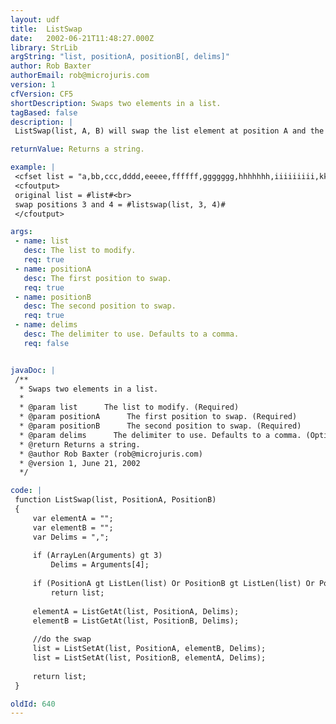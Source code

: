```yaml
---
layout: udf
title:  ListSwap
date:   2002-06-21T11:48:27.000Z
library: StrLib
argString: "list, positionA, positionB[, delims]"
author: Rob Baxter
authorEmail: rob@microjuris.com
version: 1
cfVersion: CF5
shortDescription: Swaps two elements in a list.
tagBased: false
description: |
 ListSwap(list, A, B) will swap the list element at position A and the list element at position B and return a new list with the swapped elements. If either position is not a valid element in the string, the original list is returned. The fourth (optional) argument to the UDF is the delimiter definition for the list (default is &quot;,&quot;).

returnValue: Returns a string.

example: |
 <cfset list = "a,bb,ccc,dddd,eeeee,ffffff,ggggggg,hhhhhhh,iiiiiiiii,kkkkkkkkkk">
 <cfoutput>
 original list = #list#<br>
 swap positions 3 and 4 = #listswap(list, 3, 4)#
 </cfoutput>

args:
 - name: list
   desc: The list to modify.
   req: true
 - name: positionA
   desc: The first position to swap.
   req: true
 - name: positionB
   desc: The second position to swap.
   req: true
 - name: delims
   desc: The delimiter to use. Defaults to a comma.
   req: false


javaDoc: |
 /**
  * Swaps two elements in a list.
  * 
  * @param list      The list to modify. (Required)
  * @param positionA      The first position to swap. (Required)
  * @param positionB      The second position to swap. (Required)
  * @param delims      The delimiter to use. Defaults to a comma. (Optional)
  * @return Returns a string. 
  * @author Rob Baxter (rob@microjuris.com) 
  * @version 1, June 21, 2002 
  */

code: |
 function ListSwap(list, PositionA, PositionB)
 {
     var elementA = "";
     var elementB = "";
     var Delims = ",";
 
     if (ArrayLen(Arguments) gt 3)
         Delims = Arguments[4];
             
     if (PositionA gt ListLen(list) Or PositionB gt ListLen(list) Or PositionA lt 1 or PositionB lt 1)
         return list;    
     
     elementA = ListGetAt(list, PositionA, Delims);
     elementB = ListGetAt(list, PositionB, Delims);
     
     //do the swap
     list = ListSetAt(list, PositionA, elementB, Delims);
     list = ListSetAt(list, PositionB, elementA, Delims); 
 
     return list;
 }

oldId: 640
---
```


